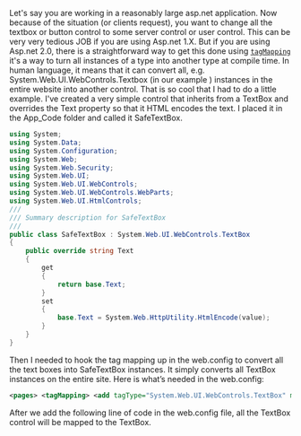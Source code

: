 Let's say you are working in a reasonably large asp.net application. Now because of the situation (or clients request), you want to change all the textbox or button control to some server control or user control. This can be very very tedious JOB if you are using Asp.net 1.X. But if you are using Asp.net 2.0, there is a straightforward way to get this done using [`tagMapping`](https://www.codeproject.com/Articles/667404/Tag-Mapping-in-ASP-NET-2)  
it's a way to turn all instances of a type into another type at compile time. In human language, it means that it can convert all, e.g. System.Web.UI.WebControls.Textbox (in our example ) instances in the entire website into another control. That is so cool that I had to do a little example. I've created a very simple control that inherits from a TextBox and overrides the Text property so that it HTML encodes the text. I placed it in the App_Code folder and called it SafeTextBox.  
  
```csharp
using System;
using System.Data;
using System.Configuration;
using System.Web;
using System.Web.Security;
using System.Web.UI;
using System.Web.UI.WebControls;
using System.Web.UI.WebControls.WebParts;
using System.Web.UI.HtmlControls;
///
/// Summary description for SafeTextBox
///
public class SafeTextBox : System.Web.UI.WebControls.TextBox
{
    public override string Text
    {
        get
        {
            return base.Text;
        }
        set
        {
            base.Text = System.Web.HttpUtility.HtmlEncode(value);
        }
    }
}
```
  
Then I needed to hook the tag mapping up in the web.config to convert all the text boxes into SafeTextBox instances. It simply converts all TextBox instances on the entire site. Here is what’s needed in the web.config:  
  ```xml
<pages> <tagMapping> <add tagType="System.Web.UI.WebControls.TextBox" mappedTagType="SafeTextBox"/> </tagMapping> </pages>
```
  
After we add the following line of code in the web.config file, all the TextBox control will be mapped to the TextBox.
<!--stackedit_data:
eyJoaXN0b3J5IjpbNTUyOTQ2NzY3XX0=
-->